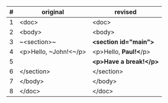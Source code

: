 |#|original|revised|
|---|--------|-------|
|1|&lt;doc&gt;|&lt;doc&gt;|
|2|&lt;body&gt;|&lt;body&gt;|
|3|~&lt;section&gt;~|**&lt;section id="main"&gt;**|
|4|&lt;p&gt;Hello, ~John!&lt;~/p&gt;|&lt;p&gt;Hello, **Paul!&lt;**/p&gt;|
|5||**&lt;p&gt;Have a break!&lt;/p&gt;**|
|6|&lt;/section&gt;|&lt;/section&gt;|
|7|&lt;/body&gt;|&lt;/body&gt;|
|8|&lt;/doc&gt;|&lt;/doc&gt;|
